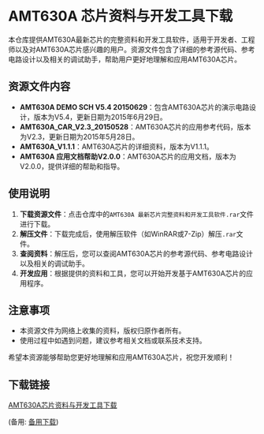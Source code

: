 # AMT630A 芯片资料与开发工具下载

本仓库提供AMT630A最新芯片的完整资料和开发工具软件，适用于开发者、工程师以及对AMT630A芯片感兴趣的用户。资源文件包含了详细的参考源代码、参考电路设计以及相关的调试助手，帮助用户更好地理解和应用AMT630A芯片。

## 资源文件内容

- **AMT630A DEMO SCH V5.4 20150629**：包含AMT630A芯片的演示电路设计，版本为V5.4，更新日期为2015年6月29日。
- **AMT630A_CAR_V2.3_20150528**：AMT630A芯片的应用参考代码，版本为V2.3，更新日期为2015年5月28日。
- **AMT630A_V1.1.1**：AMT630A芯片的详细资料，版本为V1.1.1。
- **AMT630A 应用文档帮助V2.0.0**：AMT630A芯片的应用文档，版本为V2.0.0，提供详细的帮助和指导。

## 使用说明

1. **下载资源文件**：点击仓库中的`AMT630A 最新芯片完整资料和开发工具软件.rar`文件进行下载。
2. **解压文件**：下载完成后，使用解压软件（如WinRAR或7-Zip）解压`.rar`文件。
3. **查阅资料**：解压后，您可以查阅AMT630A芯片的参考源代码、参考电路设计以及相关的调试助手。
4. **开发应用**：根据提供的资料和工具，您可以开始开发基于AMT630A芯片的应用程序。

## 注意事项

- 本资源文件为网络上收集的资料，版权归原作者所有。
- 使用过程中如遇到问题，建议参考相关文档或联系技术支持。

希望本资源能够帮助您更好地理解和应用AMT630A芯片，祝您开发顺利！

## 下载链接
[AMT630A芯片资料与开发工具下载](https://pan.quark.cn/s/db3a1e3be2ce) 

(备用: [备用下载](https://pan.baidu.com/s/1peOQ5FKD0kXjtaOyFDq_hQ?pwd=1234))
